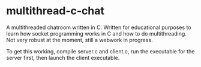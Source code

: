 # multithread-c-chat

A multithreaded chatroom written in C. Written for educational purposes to learn 
how socket programming works in C and how to do multithreading. 
Not very robust at the moment, still a webwork in progress. 

To get this working, compile server.c and client.c, run the executable for the server first, then launch the client executable.

